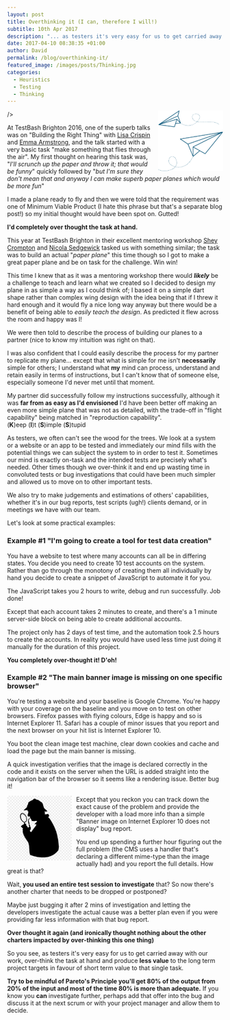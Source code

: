 ```yaml
---
layout: post
title: Overthinking it (I can, therefore I will!)
subtitle: 10th Apr 2017
description: "... as testers it's very easy for us to get carried away with our work, over-think the task at hand and produce *less value* to the long term project targets in favour of short term value to that single task."
date: 2017-04-10 08:38:35 +01:00
author: David
permalink: /blog/overthinking-it/
featured_image: /images/posts/Thinking.jpg
categories:
  - Heuristics
  - Testing
  - Thinking
---
```

<img src="/images/posts/paper-planes.png" alt="Paper planes" style="float:right; margin-left: 10px; width:30%;"> />

At TestBash Brighton 2016, one of the superb talks was on "Building the Right Thing" with [Lisa Crispin](https://twitter.com/lisacrispin) and [Emma Armstrong](https://twitter.com/emmaatester), and the talk started with a very basic task  "make something that flies through the air". My first thought on hearing this task was, "_I'll scrunch up the paper and throw it; that would be funny_" quickly followed by "_but I'm sure they don't mean that and anyway I can make superb paper planes which would be more fun_"

I made a plane ready to fly and then we were told that the requirement was one of Minimum Viable Product (I hate this phrase but that's a separate blog post!) so my initial thought would have been spot on. Gutted!

**I'd completely over thought the task at hand.**

This year at TestBash Brighton in their excellent mentoring workshop [Shey Crompton](https://twitter.com/sheymouse) and [Nicola Sedgewick](https://twitter.com/nicolasedgwick) tasked us with something similar; the task was to build an actual "_paper plane_" this time though so I got to make a great paper plane and be on task for the challenge. Win win!

This time I knew that as it was a mentoring workshop there would **_likely_** be a challenge to teach and learn what we created so I decided to design my plane in as simple a way as I could think of; I based it on a simple dart shape rather than complex wing design with the idea being that if I threw it hard enough and it would fly a nice long way anyway but there would be a benefit of being able to _easily teach the design_. As predicted it flew across the room and happy was I!

We were then told to describe the process of building our planes to a partner (nice to know my intuition was right on that).

I was also confident that I could easily describe the process for my partner to replicate my plane… except that what is simple for me isn't **necessarily** simple for others; I understand what **my** mind can process, understand and retain easily in terms of instructions, but I can't know that of someone else, especially someone I'd never met until that moment.

My partner did successfully follow my instructions successfully, although it was **far from as easy as I'd envisioned**  I'd have been better off making an even more simple plane that was not as detailed, with the trade-off in "flight capability" being matched in "reproduction capability".  
(**K**)eep (**I**)t (**S**)imple (**S**)tupid

As testers, we often can't see the wood for the trees. We look at a system or a website or an app to be tested and immediately our mind fills with the potential things we can subject the system to in order to test it. Sometimes our mind is exactly on-task and the intended tests are precisely what's needed. Other times though we over-think it and end up wasting time in convoluted tests or bug investigations that could have been much simpler and allowed us to move on to other important tests.

We also try to make judgements and estimations of others' capabilities, whether it's in our bug reports, test scripts (ugh!) clients demand, or in meetings we have with our team.

Let's look at some practical examples:

### Example \#1  "I'm going to create a tool for test data creation"

You have a website to test where many accounts can all be in differing states. You decide you need to create 10 test accounts on the system. Rather than go through the monotony of creating them all individually by hand you decide to create a snippet of JavaScript to automate it for you.

The JavaScript takes you 2 hours to write, debug and run successfully. Job done!

Except that each account takes 2 minutes to create, and there's a 1 minute server-side block on being able to create additional accounts.

The project only has 2 days of test time, and the automation took 2.5 hours to create the accounts. In reality you would have used less time just doing it manually for the duration of this project.

**You completely over-thought it! D'oh!**

### Example \#2  "The main banner image is missing on one specific browser"

You're testing a website and your baseline is Google Chrome. You're happy with your coverage on the baseline and you move on to test on other browsers. Firefox passes with flying colours, Edge is happy and so is Internet Explorer 11. Safari has a couple of minor issues that you report and the next browser on your hit list is Internet Explorer 10.

You boot the clean image test machine, clear down cookies and cache and load the page but the main banner is missing.

A quick investigation verifies that the image is declared correctly in the code and it exists on the server when the URL is added straight into the navigation bar of the browser so it seems like a rendering issue. Better bug it!

<img src="/images/posts/sherlock.jpg" alt="Sherlock Holmes" style="float:left; margin-right: 10px; width:30%;"> Except that you reckon you can track down the exact cause of the problem and provide the developer with a load more info than a simple "Banner image on Internet Explorer 10 does not display" bug report.

You end up spending a further hour figuring out the full problem (the CMS uses a handler that's declaring a different mime-type than the image actually had) and you report the full details. How great is that?

Wait‚ **you used an entire test session to investigate** that? So now there's another charter that needs to be dropped or postponed?

Maybe just bugging it after 2 mins of investigation and letting the developers investigate the actual cause was a better plan even if you were providing far less information with that bug report.

**Over thought it again (and ironically thought nothing about the other charters impacted by over-thinking this one thing)**

So you see, as testers it's very easy for us to get carried away with our work, over-think the task at hand and produce **less value** to the long term project targets in favour of short term value to that single task.

**Try to be mindful of Pareto's Principle  you'll get 80% of the output from 20% of the input and most of the time 80% is more than adequate.** If you know you **can** investigate further, perhaps add that offer into the bug and discuss it at the next scrum or with your project manager and allow them to decide.
